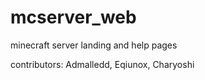 mcserver_web
============

minecraft server landing and help pages

contributors: Admalledd, Eqiunox, Charyoshi